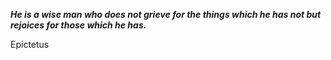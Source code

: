 _**He is a wise man who does not grieve for the things which he has not but rejoices for those which he has.**_

Epictetus